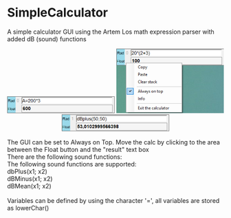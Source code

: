 # SimpleCalculator<br>
A simple calculator GUI using the Artem Los math expression parser with added dB (sound) functions<br>
<p align="center">
  <img src="Screenshots\Screenshot1.png" width="250" title="hover text">
  <img src="Screenshots\Screenshot2.png" width="250" title="hover text">
  <img src="Screenshots\Screenshot3.png" width="250" title="hover text">
</p>

The GUI can be set to Always on Top. Move the calc by clicking to the area between the Float button and the "result" text box<br> 
There are the following sound functions:<br>
The following sound functions are supported:<br>
dbPlus(x1; x2)<br>
dBMinus(x1; x2)<br>
dBMean(x1; x2)<br>
<br>
Variables can be defined by using the character '=', all variables are stored as lowerChar()<br>
